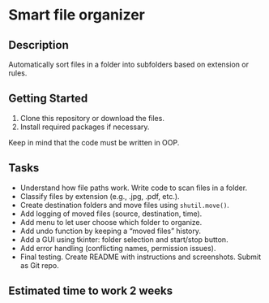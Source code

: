 # Smart file organizer

## Description
Automatically sort files in a folder into subfolders based on extension or rules.

## Getting Started
1. Clone this repository or download the files.
2. Install required packages if necessary.

Keep in mind that the code must be written in OOP.

## Tasks
- Understand how file paths work. Write code to scan files in a folder.
- Classify files by extension (e.g., .jpg, .pdf, etc.).
- Create destination folders and move files using `shutil.move()`.
- Add logging of moved files (source, destination, time).
- Add menu to let user choose which folder to organize.
- Add undo function by keeping a “moved files” history.
- Add a GUI using tkinter: folder selection and start/stop button.
- Add error handling (conflicting names, permission issues).
- Final testing. Create README with instructions and screenshots. Submit as Git repo.

## Estimated time to work 2 weeks
